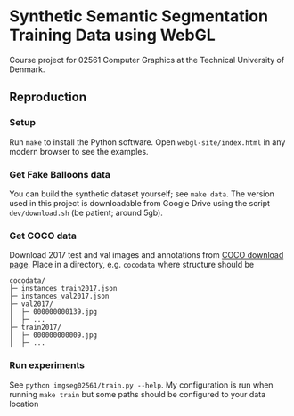 # Synthetic Semantic Segmentation Training Data using WebGL
Course project for 02561 Computer Graphics at the Technical University of Denmark.

## Reproduction
### Setup
Run `make` to install the Python software.
Open `webgl-site/index.html` in any modern browser to see the examples.

### Get Fake Balloons data
You can build the synthetic dataset yourself; see `make data`.
The version used in this project is downloadable from Google Drive using the script `dev/download.sh` (be patient; around 5gb).

### Get COCO data
Download 2017 test and val images and annotations from [COCO download page](https://cocodataset.org/#download).
Place in a directory, e.g. `cocodata` where structure should be
```
cocodata/
├─ instances_train2017.json
├─ instances_val2017.json
├─ val2017/
│  ├─ 000000000139.jpg
│  ├─ ...
├─ train2017/
│  ├─ 000000000009.jpg
│  ├─ ...
```
### Run experiments
See `python imgseg02561/train.py --help`. 
My configuration is run when running `make train` but some paths should be configured to your data location
